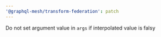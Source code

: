 ```yaml
---
'@graphql-mesh/transform-federation': patch
---
```


Do not set argument value in `args` if interpolated value is falsy
